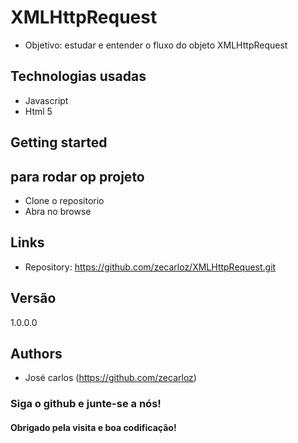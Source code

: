 # XMLHttpRequest
* Objetivo: estudar e entender o fluxo do objeto XMLHttpRequest

## Technologias usadas

* Javascript
* Html 5


## Getting started

## para rodar op projeto
* Clone o repositorio 
* Abra no browse

## Links

- Repository: https://github.com/zecarloz/XMLHttpRequest.git

## Versão
1.0.0.0
## Authors
* José carlos (https://github.com/zecarloz)
###  Siga o github e junte-se a nós!
#### Obrigado pela visita e boa codificação!
